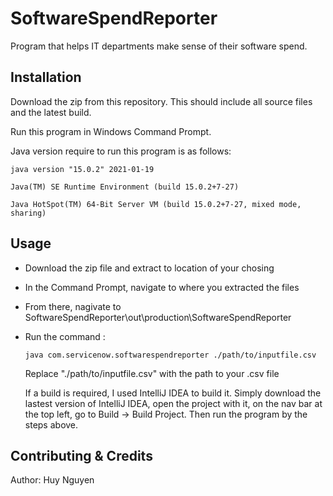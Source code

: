 # SoftwareSpendReporter

Program that helps IT departments make sense of their software spend.

## Installation
Download the zip from this repository. This should include all source files and the latest build.

Run this program in Windows Command Prompt.

Java version require to run this program is as follows:

    java version "15.0.2" 2021-01-19
  
    Java(TM) SE Runtime Environment (build 15.0.2+7-27)
  
    Java HotSpot(TM) 64-Bit Server VM (build 15.0.2+7-27, mixed mode, sharing)
  

## Usage
- Download the zip file and extract to location of your chosing
- In the Command Prompt, navigate to where you extracted the files
- From there, nagivate to SoftwareSpendReporter\out\production\SoftwareSpendReporter
- Run the command : 

      java com.servicenow.softwarespendreporter ./path/to/inputfile.csv
    
  Replace "./path/to/inputfile.csv" with the path to your .csv file
  
  If a build is required, I used IntelliJ IDEA to build it. Simply download the lastest version of IntelliJ IDEA, open the project with it, on the nav bar at the top left, go to Build -> Build Project. Then run the program by the steps above.
  
## Contributing & Credits
  Author: Huy Nguyen
  
